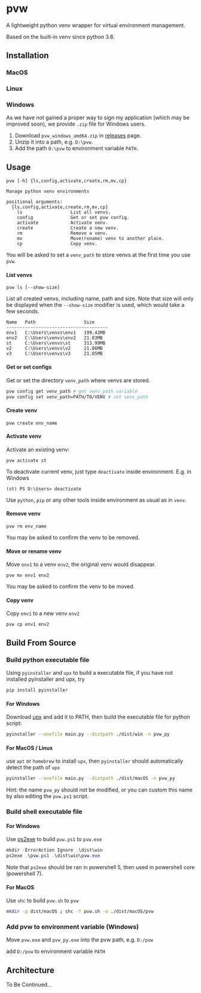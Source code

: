 # pvw

A lightweight python venv wrapper for virtual environment management.

Based on the built-in venv since python 3.6.

## Installation

### MacOS 

### Linux

### Windows

As we have not gained a proper way to sign my application (which may be improved soon), we provide `.zip` file for Windows users.

1. Download `pvw_windows_amd64.zip` in [releases](https://github.com/hagemon/pvw/releases) page.
2. Unzip it into a path, e.g. `D:\pvw`.
3. Add the path `D:\pvw` to environment variable `PATH`.

## Usage

```
pvw [-h] {ls,config,activate,create,rm,mv,cp}

Manage python venv environments

positional arguments:
  {ls,config,activate,create,rm,mv,cp}
    ls                  List all venvs.
    config              Get or set pvw config.
    activate            Activate venv.
    create              Create a new venv.
    rm                  Remove a venv.
    mv                  Move(rename) venv to another place.
    cp                  Copy venv.
```

You will be asked to set a `venv_path` to store venvs at the first time you use `pvw`.

#### List venvs

```
pvw ls [--show-size]
```

List all created venvs, including name, path and size. Note that size will only be displayed when the `--show-size` modifier is used, which would take a few seconds.

```
Name   Path                  Size
--------------------------------------
env1   C:\Users\venvs\env1   199.42MB
env2   C:\Users\venvs\env2   21.83MB
st     C:\Users\venvs\st     313.99MB
v2     C:\Users\venvs\v2     21.86MB
v3     C:\Users\venvs\v3     21.85MB
```

#### Get or set configs

Get or set the directory `venv_path` where venvs are stored.

```bash
pvw config get venv_path # get venv_path variable
pvw config set venv_path=PATH/TO/VENV # set venv_path
```

#### Create venv

```
pvw create env_name
```

#### Activate venv

Activate an existing venv:

```
pvw activate st
```

To deactivate current venv, just type `deactivate` inside environment. E.g. in Windows

```
(st) PS D:\Users> deactivate
```

Use `python`, `pip` or any other tools inside environment as usual as in `venv`.


#### Remove venv

```
pvw rm env_name
```

You may be asked to confirm the venv to be removed.

#### Move or rename venv

Move `env1` to a venv `env2`, the original venv would disappear.

```
pvw mv env1 env2
```

You may be asked to confirm the venv to be moved.

#### Copy venv

Copy `env1` to a new venv `env2`

```
pvw cp env1 env2
```

## Build From Source

### Build python executable file

Using `pyinstaller` and `upx` to build a executable file, if you have not installed pyinstaller and upx, try

```bash
pip install pyinstaller
```

#### For Windows

Download [upx](https://upx.github.io/) and add it to PATH, then build the executable file for python script:

```bash
pyinstaller --onefile main.py --distpath ./dist/win -n pvw_py
```

#### For MacOS / Linux

use `apt` or `homebrew` to install `upx`, then `pyinstaller` should automatically detect the path of `upx`

```bash
pyinstaller --onefile main.py --distpath ./dist/macOS -n pvw_py
```

Hint: the name `pvw_py` should not be modified, or you can custom this name by also editing the `pvw.ps1` script.

### Build shell executable file

#### For Windows

Use [ps2exe](https://github.com/MScholtes/PS2EXE) to build `pvw.ps1` to `pvw.exe`

```powershell
mkdir -ErrorAction Ignore .\dist\win
ps2exe .\pvw.ps1 .\dist\win\pvw.exe
```
Note that `ps2exe` should be ran in powershell 5, then used in powershell core (powershell 7).

#### For MacOS

Use `shc` to build `pvw.sh` to `pvw`

```bash
mkdir -p dist/macOS ; shc -f pvw.sh -o ./dist/macOS/pvw
```

### Add pvw to environment variable (Windows)

Move `pvw.exe` and `pvw_py.exe` into the pvw path, e.g. `D:/pvw`

add `D:/pvw` to environment variable `PATH`


## Architecture

To Be Continued...